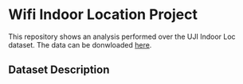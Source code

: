 # Wifi Indoor Location Project

This repository shows an analysis performed over the UJI Indoor Loc dataset. The data can be donwloaded [here](https://archive.ics.uci.edu/ml/datasets/ujiindoorloc#targetText=Abstract%3A%20The%20UJIIndoorLoc%20is%20a,rely%20on%20WLAN%2FWiFi%20fingerprint.&targetText=UJI%20%2D%20Institute%20of%20New%20Imaging,%2C%2012071%2C%20Castell%C3%B3n%2C%20Spain.).

## Dataset Description



